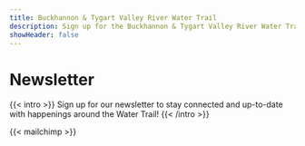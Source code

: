 ```yaml
---
title: Buckhannon & Tygart Valley River Water Trail
description: Sign up for the Buckhannon & Tygart Valley River Water Trail newsletter.
showHeader: false
---
```


# Newsletter

{{< intro >}}
Sign up for our newsletter to stay connected and up-to-date with happenings around the Water Trail!
{{< /intro >}}

{{< mailchimp >}}
